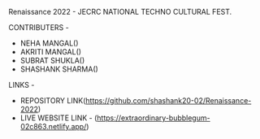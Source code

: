 Renaissance 2022 - JECRC NATIONAL TECHNO CULTURAL FEST.

CONTRIBUTERS -

-  NEHA MANGAL()
-  AKRITI MANGAL()
-  SUBRAT SHUKLA()
-  SHASHANK SHARMA()

LINKS -
- REPOSITORY LINK(https://github.com/shashank20-02/Renaissance-2022)
- LIVE WEBSITE LINK - (https://extraordinary-bubblegum-02c863.netlify.app/)
